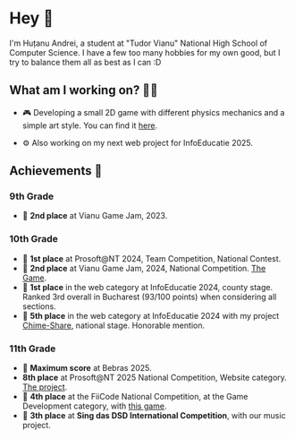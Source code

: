 # Hey 👋

I'm Huțanu Andrei, a student at "Tudor Vianu" National High School of Computer Science. I have a few too many hobbies for my own good, but I try to balance them all as best as I can :D

## What am I working on? 🧑‍💻

- 🎮 Developing a small 2D game with different physics mechanics and a simple art style. You can find it [here](https://github.com/AndreicuD/Gravity-Game-Demo). 

- ⚙️ Also working on my next web project for InfoEducatie 2025.

## Achievements 🌟
### 9th Grade 

- 🥈 <b>2nd place</b> at Vianu Game Jam, 2023. 

### 10th Grade

- 🥇 <b>1st place</b> at Prosoft@NT 2024, Team Competition, National Contest.  
- 🥈 <b>2nd place</b> at Vianu Game Jam, 2024, National Competition. [The Game](https://chadchampion.itch.io/bloody-vlad).
- 🥇 <b>1st place</b> in the web category at InfoEducatie 2024, county stage. Ranked 3rd overall in Bucharest (93/100 points) when considering all sections.  
- 🏅 <b>5th place</b> in the web category at InfoEducatie 2024 with my project [Chime-Share](https://chime-share.com), national stage. Honorable mention.  

### 11th Grade

- 🏅 <b>Maximum score</b> at Bebras 2025.  
- <b>8th place</b> at Prosoft@NT 2025 National Competition, Website category. [The project](https://darkened-tunes.ro).
- 🏅 <b>4th place</b> at the FiiCode National Competition, at the Game Development category, with [this game](https://github.com/AndreicuD/Tales-of-the-Underworld-Demo).
- 🥉 <b>3th place</b> at <b>Sing das DSD International Competition</b>, with our music project.
